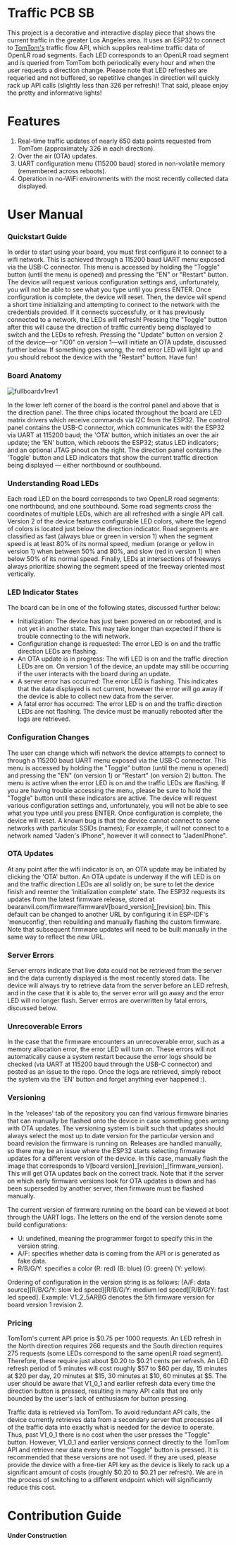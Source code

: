 # Traffic PCB SB
This project is a decorative and interactive display piece that shows the current traffic in the greater Los Angeles area. It uses an ESP32 to connect to [TomTom's](https://www.tomtom.com/) traffic flow API, which supplies real-time traffic data of OpenLR road segments. Each LED corresponds to an OpenLR road segment and is queried from TomTom both periodically every hour and when the user requests a direction change. Please note that LED refreshes are requeried and not buffered, so repetitive changes in direction will quickly rack up API calls (slightly less than 326 per refresh)! That said, please enjoy the pretty and informative lights!

# Features
1. Real-time traffic updates of nearly 650 data points requested from TomTom (approximately 326 in each direction).
3. Over the air (OTA) updates.
4. UART configuration menu (115200 baud) stored in non-volatile memory (remembered across reboots).
5. Operation in no-WiFi environments with the most recently collected data displayed.

# User Manual
### Quickstart Guide
In order to start using your board, you must first configure it to connect to a wifi network. This is achieved through a 115200 baud UART menu exposed via the USB-C connector. This menu is accessed by holding the "Toggle" button (until the menu is opened) and pressing the "EN" or "Restart" button. The device will request various configuration settings and, unfortunately, you will not be able to see what you type until you press ENTER. Once configuration is complete, the device will reset. Then, the device will spend a short time initializing and attempting to connect to the network with the credentials provided. If it connects successfully, or it has previously connected to a network, the LEDs will refresh! Pressing the "Toggle" button after this will cause the direction of traffic currently being displayed to switch and the LEDs to refresh. Pressing the "Update" button on version 2 of the device—or "IO0" on version 1—will initiate an OTA update, discussed further below. If something goes wrong, the red error LED will light up and you should reboot the device with the "Restart" button. Have fun!

### Board Anatomy
![fullboardv1rev1](https://github.com/user-attachments/assets/be1016b3-02a1-47e9-b4da-ed9a18e2df38)

In the lower left corner of the board is the control panel and above that is the direction panel. The three chips located throughout the board are LED matrix drivers which receive commands via I2C from the ESP32. The control panel contains the USB-C connector, which communicates with the ESP32 via UART at 115200 baud; the 'OTA' button, which initiates an over the air update; the 'EN' button, which reboots the ESP32; status LED indicators; and an optional JTAG pinout on the right. The direction panel contains the 'Toggle' button and LED indicators that show the current traffic direction being displayed — either northbound or southbound.

### Understanding Road LEDs
Each road LED on the board corresponds to two OpenLR road segments: one northbound, and one southbound. Some road segments cross the coordinates of multiple LEDs, which are all refreshed with a single API call. Version 2 of the device features configurable LED colors, where the legend of colors is located just below the direction indicator. Road segments are classified as fast (always blue or green in version 1) when the segment speed is at least 80% of its normal speed, medium (orange or yellow in version 1) when between 50% and 80%, and slow (red in version 1) when below 50% of its normal speed. Finally, LEDs at intersections of freeways always prioritize showing the segment speed of the freeway oriented most vertically.

### LED Indicator States
The board can be in one of the following states, discussed further below:
- Initialization: The device has just been powered on or rebooted, and is not yet in another state. This may take longer than expected if there is trouble connecting to the wifi network.
- Configuration change is requested: The error LED is on and the traffic direction LEDs are flashing.
- An OTA update is in progress: The wifi LED is on and the traffic direction LEDs are on. On version 1 of the device, an update may still be occurring if the user interacts with the board during an update.
- A server error has occurred: The error LED is flashing. This indicates that the data displayed is not current, however the error will go away if the device is able to collect new data from the server.
- A fatal error has occurred: The error LED is on and the traffic direction LEDs are not flashing. The device must be manually rebooted after the logs are retrieved.

### Configuration Changes
The user can change which wifi network the device attempts to connect to through a 115200 baud UART menu exposed via the USB-C connector. This menu is accessed by holding the "Toggle" button (until the menu is opened) and pressing the "EN" (on version 1) or "Restart" (on version 2) button. The menu is active when the error LED is on and the traffic LEDs are flashing. If you are having trouble accessing the menu, please be sure to hold the "Toggle" button until these indicators are active. The device will request various configuration settings and, unfortunately, you will not be able to see what you type until you press ENTER. Once configuration is complete, the device will reset. A known bug is that the device cannot connect to some networks with particular SSIDs (names); For example, it will not connect to a network named "Jaden's IPhone", however it will connect to "JadenIPhone".

### OTA Updates
At any point after the wifi indicator is on, an OTA update may be initiated by clicking the 'OTA' button. An OTA update is underway if the wifi LED is on and the traffic direction LEDs are all solidly on; be sure to let the device finish and reenter the 'initialization complete' state. The ESP32 requests its updates from the latest firmware release, stored at bearanvil.com/firmware/firmwareV[board_version]_[revision].bin. This default can be changed to another URL by configuring it in ESP-IDF's 'menuconfig', then rebuilding and manually flashing the custom firmware. Note that subsequent firmware updates will need to be built manually in the same way to reflect the new URL.

### Server Errors
Server errors indicate that live data could not be retrieved from the server and the data currently displayed is the most recently stored data. The device will always try to retrieve data from the server before an LED refresh, and in the case that it is able to, the server error will go away and the error LED will no longer flash. Server errros are overwritten by fatal errors, discussed below.

### Unrecoverable Errors
In the case that the firmware encounters an unrecoverable error, such as a memory allocation error, the error LED will turn on. These errors will not automatically cause a system restart because the error logs should be checked (via UART at 115200 baud through the USB-C connector) and posted as an issue to the repo. Once the logs are retrieved, simply reboot the system via the 'EN' button and forget anything ever happened :).

### Versioning
In the 'releases' tab of the repository you can find various firmware binaries that can manually be flashed onto the device in case something goes wrong with OTA updates. The versioning system is built such that updates should always select the most up to date version for the particular version and board revision the firmware is running on. Releases are handled manually, so there may be an issue where the ESP32 starts selecting firmware updates for a different version of the device. In this case, manually flash the image that corresponds to V[board version]\_[revision]\_[firmware_version]. This will get OTA updates back on the correct track. Note that if the server on which early firmware versions look for OTA updates is down and has been superseded by another server, then firmware must be flashed manually.

The current version of firmware running on the board can be viewed at boot through the UART logs. The letters on the end of the version denote some build configurations:
- U: undefined, meaning the programmer forgot to specify this in the version string.
- A/F: specifies whether data is coming from the API or is generated as fake data.
- R/B/G/Y: specifies a color (R: red) (B: blue) (G: green) (Y: yellow).

Ordering of configuration in the version string is as follows: [A/F: data source][R/B/G/Y: slow led speed][R/B/G/Y: medium led speed][R/B/G/Y: fast led speed]. Example: V1_2_5ARBG denotes the 5th firmware version for board version 1 revision 2.

### Pricing
TomTom's current API price is $0.75 per 1000 requests. An LED refresh in the North direction requires 266 requests and the South direction requires 275 requests (some LEDs correspond to the same openLR road segment). Therefore, these require just about $0.20 to $0.21 cents per refresh. An LED refresh period of 5 minutes will cost roughly $57 to $60 per day, 15 minutes at $20 per day, 20 minutes at $15, 30 minutes at $10, 60 minutes at $5. The user should be aware that V1_0_1 and earlier refresh data every time the direction button is pressed, resulting in many API calls that are only bounded by the user's lack of enthusiasm for button pressing.

Traffic data is retrieved via TomTom. To avoid redundant API calls, the device currently retrieves data from a secondary server that processes all of the traffic data into exactly what is needed for the device to operate. Thus, past V1_0_1 there is no cost when the user presses the "Toggle" button. However, V1_0_1 and earlier versions connect directly to the TomTom API and retrieve new data every time the "Toggle" button is pressed. It is recommended that these versions are not used. If they are used, please provide the device with a free-tier API key as the device is likely to rack up a significant amount of costs (roughly $0.20 to $0.21 per refresh). We are in the process of switching to a different endpoint which will significantly reduce this cost.

# Contribution Guide
**Under Construction**
